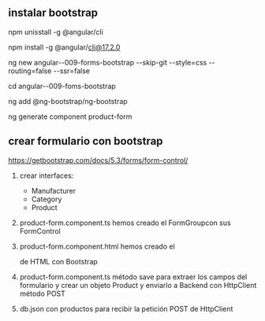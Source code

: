 ## instalar bootstrap

npm unisstall -g @angular/cli

npm install -g @angular/cli@17.2.0

ng new angular--009-forms-bootstrap --skip-git --style=css --routing=false --ssr=false

cd angular--009-foms-bootstrap

ng add @ng-bootstrap/ng-bootstrap

ng generate component product-form


## crear formulario con bootstrap

https://getbootstrap.com/docs/5.3/forms/form-control/

1. crear interfaces:
    * Manufacturer
    * Category
    * Product

2. product-form.component.ts hemos creado el FormGroupcon sus FormControl

3. product-form.component.html hemos creado el <form> de HTML con Bootstrap

4. product-form.component.ts método save para extraer los campos del formulario y 
crear un objeto Product y enviarlo a Backend con HttpClient método POST

5. db.json con productos para recibir la petición POST de HttpClient